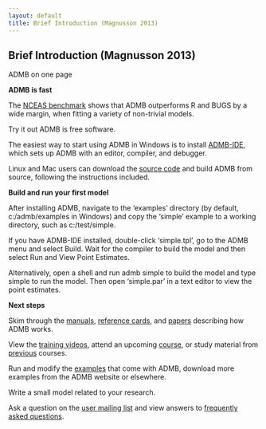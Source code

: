 ```yaml
---
layout: default
title: Brief Introduction (Magnusson 2013)
---
```


Brief Introduction (Magnusson 2013)
-----------------------------------

ADMB on one page

**ADMB is fast**

The [NCEAS benchmark](/developers/benchmarks/optimization/nceas.png) shows that ADMB outperforms R and BUGS by a wide margin, when fitting a variety of non-trivial models.

Try it out
ADMB is free software.

The easiest way to start using ADMB in Windows is to install [ADMB-IDE](http://code.google.com/p/admb-project/downloads/list?&q=admb-ide), which sets up ADMB with an editor, compiler, and debugger.

Linux and Mac users can download the [source code](http://code.google.com/p/admb-project/downloads/list?can=2&q=source) and build ADMB from source, following the instructions included.

**Build and run your first model**

After installing ADMB, navigate to the ‘examples’ directory (by default, c:/admb/examples in Windows) and copy the ‘simple’ example to a working directory, such as c:/test/simple.

If you have ADMB-IDE installed, double-click ‘simple.tpl’, go to the ADMB menu and select Build. Wait for the compiler to build the model and then select Run and View Point Estimates.

Alternatively, open a shell and run admb simple to build the model and type simple to run the model. Then open ‘simple.par’ in a text editor to view the point estimates.

**Next steps**

Skim through the [manuals](/docs/manuals/), [reference cards](/docs/refcards/), and [papers](/docs/papers/) describing how ADMB works.

View the [training videos](ftp://glpd.fw.msu.edu/QFC/ADMB-Videos/Current_ADMB_Video_Release/), attend an upcoming [course](/courses/), or study material from [previous](/courses/previous/) courses.

Run and modify the [examples](https://github.com/admb-project/examples) that come with ADMB, download more examples from the ADMB website or elsewhere.

Write a small model related to your research.

Ask a question on the [user mailing list](/users/users-mailing-list) and view answers to [frequently asked questions](/docs/faq/).
